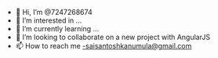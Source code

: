 - 👋 Hi, I’m @7247268674
- 👀 I’m interested in ...
- 🌱 I’m currently learning ...
- 💞️ I’m looking to collaborate on a new project with AngularJS
- 📫 How to reach me -saisantoshkanumula@gmail.com

<!---
7247268674/7247268674 is a ✨ special ✨ repository because its `README.md` (this file) appears on your GitHub profile.
You can click the Preview link to take a look at your changes.
--->

